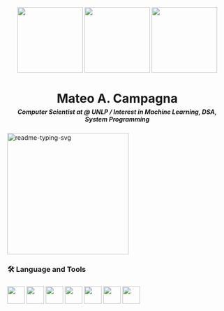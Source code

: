 <div align="center">
  <img height="150" src="https://i.pinimg.com/736x/39/97/eb/3997eb06057902de14a542b15ffc37e4.jpg" />
  <img height="150" src="https://i.pinimg.com/736x/04/3a/b2/043ab2bd409646cbdb0c4c0241de2102.jpg" />
  <img height="150" src="https://i.pinimg.com/736x/7e/27/65/7e2765aed9dd7817f7c7486f8d772abe.jpg" />
</div>

<h1 align="center" style="margin-bottom: 5px;">Mateo A. Campagna</h1>
<h4 align="center" style="margin-top: 0px;"><em>Computer Scientist at @ UNLP / Interest in Machine Learning, DSA, System Programming </em></h4>


###

<a href="https://github.com/itsmateh/Competitive-Programming"><img width="278" src="https://denvercoder1-github-readme-stats.vercel.app/api/pin/?username=itsmateh&repo=Competitive-Programming&theme=react&bg_color=0e1e38&title_color=f51915&icon_color=F8D866&hide_border=true&show_icons=false" alt="readme-typing-svg"></a>


###

<h3 align="left">🛠 Language and Tools </h3>

###

<div align="left">
   <img src="https://cdn.jsdelivr.net/gh/devicons/devicon@latest/icons/python/python-original.svg" height="40"/>
   <img src="https://cdn.jsdelivr.net/gh/devicons/devicon@latest/icons/scikitlearn/scikitlearn-original.svg", height="40" />
   <img src="https://cdn.jsdelivr.net/gh/devicons/devicon@latest/icons/pytorch/pytorch-original.svg" height="40"/>
   <img src="https://cdn.jsdelivr.net/gh/devicons/devicon@latest/icons/c/c-original.svg"
   height="40" />
   <img src="https://cdn.jsdelivr.net/gh/devicons/devicon@latest/icons/cplusplus/cplusplus-original.svg" height="40"/>
   <img src="https://cdn.jsdelivr.net/gh/devicons/devicon@latest/icons/rust/rust-original.svg" height="40" />
   <img src="https://cdn.jsdelivr.net/gh/devicons/devicon@latest/icons/mysql/mysql-original-wordmark.svg" height="40" />
</div>

